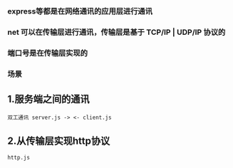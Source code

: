 ### express等都是在网络通讯的应用层进行通讯

### net 可以在传输层进行通讯，传输层是基于 TCP/IP | UDP/IP 协议的
### 端口号是在传输层实现的


### 场景
  ## 1.服务端之间的通讯
    双工通讯 server.js -> <- client.js
  ## 2.从传输层实现http协议
    http.js